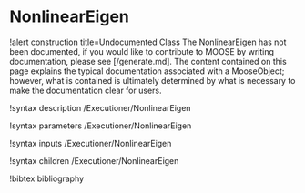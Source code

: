 <!-- MOOSE Documentation Stub: Remove this when content is added. -->

# NonlinearEigen

!alert construction title=Undocumented Class
The NonlinearEigen has not been documented, if you would like to contribute to MOOSE by
writing documentation, please see [/generate.md]. The content contained on this page explains
the typical documentation associated with a MooseObject; however, what is contained is ultimately
determined by what is necessary to make the documentation clear for users.

!syntax description /Executioner/NonlinearEigen

!syntax parameters /Executioner/NonlinearEigen

!syntax inputs /Executioner/NonlinearEigen

!syntax children /Executioner/NonlinearEigen

!bibtex bibliography
